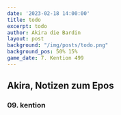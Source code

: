 ```yaml
---
date: '2023-02-18 14:00:00'
title: todo
excerpt: todo
author: Akira die Bardin
layout: post
background: "/img/posts/todo.png"
background_pos: 50% 15%
game_date: 7. Kention 499
---
```


<div class="rhyme">
  <blockquote>
  </blockquote>
</div>

## Akira, Notizen zum Epos

### 09. kention



<!--
Die Amazonen sind mit der Halbinsel Aresia in Verbindung, der Minotaure Zakroth der Wahnsinnige will seine Volksgenossen in Mytros befreien.

Mithral Shortsword +1 bestellt, am 10. tagen fertig.

pythor und ein grüner drache hängen zusammen, haben wir in telamok gehört
-->
